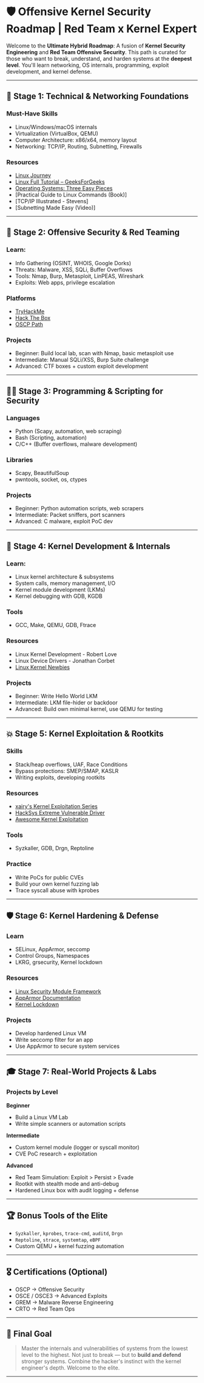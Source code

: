 
# 🛡️ Offensive Kernel Security Roadmap | Red Team x Kernel Expert

Welcome to the **Ultimate Hybrid Roadmap**: A fusion of **Kernel Security Engineering** and **Red Team Offensive Security**. This path is curated for those who want to break, understand, and harden systems at the **deepest level**. You'll learn networking, OS internals, programming, exploit development, and kernel defense.

---


## 🧩 Stage 1: Technical & Networking Foundations

### Must-Have Skills
- Linux/Windows/macOS internals
- Virtualization (VirtualBox, QEMU)
- Computer Architecture: x86/x64, memory layout
- Networking: TCP/IP, Routing, Subnetting, Firewalls

### Resources
- [Linux Journey](https://linuxjourney.com)
- [Linux Full Tutorial – GeeksForGeeks](https://www.geeksforgeeks.org/linux-tutorial/)
- [Operating Systems: Three Easy Pieces](https://pages.cs.wisc.edu/~remzi/OSTEP/)
- [Practical Guide to Linux Commands (Book)]
- [TCP/IP Illustrated - Stevens]
- [Subnetting Made Easy (Video)]

---

## 🔧 Stage 2: Offensive Security & Red Teaming

### Learn:
- Info Gathering (OSINT, WHOIS, Google Dorks)
- Threats: Malware, XSS, SQLi, Buffer Overflows
- Tools: Nmap, Burp, Metasploit, LinPEAS, Wireshark
- Exploits: Web apps, privilege escalation

### Platforms
- [TryHackMe](https://tryhackme.com)
- [Hack The Box](https://hackthebox.com)
- [OSCP Path](https://www.offensive-security.com/pwk-oscp/)

### Projects
- Beginner: Build local lab, scan with Nmap, basic metasploit use
- Intermediate: Manual SQLi/XSS, Burp Suite challenge
- Advanced: CTF boxes + custom exploit development

---

## 👨‍💻 Stage 3: Programming & Scripting for Security

### Languages
- Python (Scapy, automation, web scraping)
- Bash (Scripting, automation)
- C/C++ (Buffer overflows, malware development)

### Libraries
- Scapy, BeautifulSoup
- pwntools, socket, os, ctypes

### Projects
- Beginner: Python automation scripts, web scrapers
- Intermediate: Packet sniffers, port scanners
- Advanced: C malware, exploit PoC dev

---

## 🧠 Stage 4: Kernel Development & Internals

### Learn:
- Linux kernel architecture & subsystems
- System calls, memory management, I/O
- Kernel module development (LKMs)
- Kernel debugging with GDB, KGDB

### Tools
- GCC, Make, QEMU, GDB, Ftrace

### Resources
- Linux Kernel Development - Robert Love
- Linux Device Drivers - Jonathan Corbet
- [Linux Kernel Newbies](https://kernelnewbies.org)

### Projects
- Beginner: Write Hello World LKM
- Intermediate: LKM file-hider or backdoor
- Advanced: Build own minimal kernel, use QEMU for testing

---

## 💥 Stage 5: Kernel Exploitation & Rootkits

### Skills
- Stack/heap overflows, UAF, Race Conditions
- Bypass protections: SMEP/SMAP, KASLR
- Writing exploits, developing rootkits

### Resources
- [xairy's Kernel Exploitation Series](https://xairy.io)
- [HackSys Extreme Vulnerable Driver](https://github.com/hacksysteam/HackSysExtremeVulnerableDriver)
- [Awesome Kernel Exploitation](https://github.com/MaherAzzouzi/Awesome-Kernel-Exploitation)

###  Tools
- Syzkaller, GDB, Drgn, Reptoline

### Practice
- Write PoCs for public CVEs
- Build your own kernel fuzzing lab
- Trace syscall abuse with kprobes

---

## 🛡️ Stage 6: Kernel Hardening & Defense

### Learn
- SELinux, AppArmor, seccomp
- Control Groups, Namespaces
- LKRG, grsecurity, Kernel lockdown

### Resources
- [Linux Security Module Framework](https://www.kernel.org/doc/html/latest/security/)
- [AppArmor Documentation](https://gitlab.com/apparmor/apparmor/-/wikis/Documentation)
- [Kernel Lockdown](https://www.kernel.org/doc/html/latest/admin-guide/kernel-lockdown.html)

### Projects
- Develop hardened Linux VM
- Write seccomp filter for an app
- Use AppArmor to secure system services

---

## 🎓 Stage 7: Real-World Projects & Labs

### Projects by Level

**Beginner**
- Build a Linux VM Lab
- Write simple scanners or automation scripts

**Intermediate**
- Custom kernel module (logger or syscall monitor)
- CVE PoC research + exploitation

**Advanced**
- Red Team Simulation: Exploit > Persist > Evade
- Rootkit with stealth mode and anti-debug
- Hardened Linux box with audit logging + defense

---

## 🏆 Bonus Tools of the Elite
- `Syzkaller`, `kprobes`, `trace-cmd`, `auditd`, `Drgn`
- `Reptoline`, `strace`, `systemtap`, `eBPF`
- Custom QEMU + kernel fuzzing automation

---

## 🎖 Certifications (Optional)
- OSCP → Offensive Security
- OSCE / OSCE3 → Advanced Exploits
- GREM → Malware Reverse Engineering
- CRTO → Red Team Ops

---

## 🚀 Final Goal

> Master the internals and vulnerabilities of systems from the lowest level to the highest. Not just to break — but to **build and defend** stronger systems. Combine the hacker's instinct with the kernel engineer's depth. Welcome to the elite.

---
